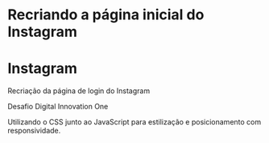 # Recriando a página inicial do Instagram

# Instagram


Recriação da página de login do Instagram

Desafio Digital Innovation One

Utilizando o CSS junto ao JavaScript para estilização e posicionamento com responsividade.
